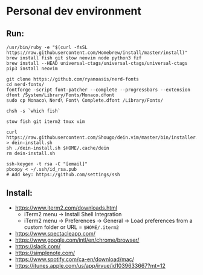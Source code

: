 # Personal dev environment

## Run:
    /usr/bin/ruby -e "$(curl -fsSL https://raw.githubusercontent.com/Homebrew/install/master/install)"
    brew install fish git stow neovim node python3 fzf
    brew install --HEAD universal-ctags/universal-ctags/universal-ctags
    pip3 install neovim

    git clone https://github.com/ryanoasis/nerd-fonts
    cd nerd-fonts/
    fontforge -script font-patcher --complete --progressbars --extension dfont /System/Library/Fonts/Monaco.dfont
    sudo cp Monaco\ Nerd\ Font\ Complete.dfont /Library/Fonts/
    
    chsh -s `which fish`

    stow fish git iterm2 tmux vim

    curl https://raw.githubusercontent.com/Shougo/dein.vim/master/bin/installer.sh > dein-install.sh
    sh ./dein-install.sh $HOME/.cache/dein
    rm dein-install.sh
    
    ssh-keygen -t rsa -C "[email]"
    pbcopy < ~/.ssh/id_rsa.pub
    # Add key: https://github.com/settings/ssh

## Install:
- https://www.iterm2.com/downloads.html
  - iTerm2 menu -> Install Shell Integration
  - iTerm2 menu -> Preferences -> General -> Load preferences from a custom folder or URL = `$HOME/.iterm2`
- https://www.spectacleapp.com/
- https://www.google.com/intl/en/chrome/browser/
- https://slack.com/
- https://simplenote.com/
- https://www.spotify.com/ca-en/download/mac/
- https://itunes.apple.com/us/app/irvue/id1039633667?mt=12
